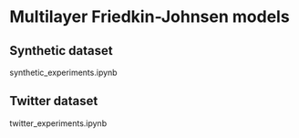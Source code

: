 # Multilayer Friedkin-Johnsen models

## Synthetic dataset

synthetic_experiments.ipynb

## Twitter dataset

twitter_experiments.ipynb

